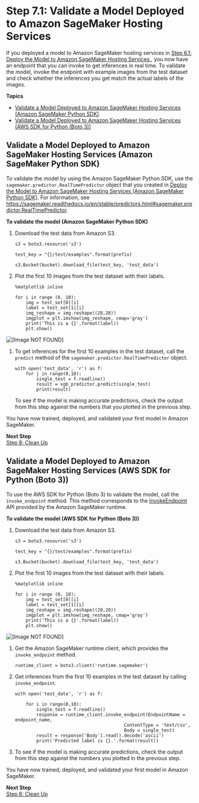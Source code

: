 # Step 7\.1: Validate a Model Deployed to Amazon SageMaker Hosting Services<a name="ex1-test-model-endpoint"></a>

If you deployed a model to Amazon SageMaker hosting services in [Step 6\.1: Deploy the Model to Amazon SageMaker Hosting Services ](ex1-deploy-model.md), you now have an endpoint that you can invoke to get inferences in real time\. To validate the model, invoke the endpoint with example images from the test dataset and check whether the inferences you get match the actual labels of the images\.

**Topics**
+ [Validate a Model Deployed to Amazon SageMaker Hosting Services \(Amazon SageMaker Python SDK\)](#ex1-test-model-endpoint-sdk)
+ [Validate a Model Deployed to Amazon SageMaker Hosting Services \(AWS SDK for Python \(Boto 3\)\)](#ex1-test-model-endpoint-boto)

## Validate a Model Deployed to Amazon SageMaker Hosting Services \(Amazon SageMaker Python SDK\)<a name="ex1-test-model-endpoint-sdk"></a>

To validate the model by using the Amazon SageMaker Python SDK, use the `sagemaker.predictor.RealTimePredictor` object that you created in [Deploy the Model to Amazon SageMaker Hosting Services \(Amazon SageMaker Python SDK\)](ex1-deploy-model.md#ex1-deploy-model-sdk)\. For information, see [https://sagemaker\.readthedocs\.io/en/stable/predictors\.html\#sagemaker\.predictor\.RealTimePredictor](https://sagemaker.readthedocs.io/en/stable/predictors.html#sagemaker.predictor.RealTimePredictor)\.

**To validate the model \(Amazon SageMaker Python SDK\)**

1. Download the test data from Amazon S3\.

   ```
   s3 = boto3.resource('s3')
   
   test_key = "{}/test/examples".format(prefix)
   
   s3.Bucket(bucket).download_file(test_key, 'test_data')
   ```

1. Plot the first 10 images from the test dataset with their labels\.

   ```
   %matplotlib inline
                           
   for i in range (0, 10):
       img = test_set[0][i]
       label = test_set[1][i]
       img_reshape = img.reshape((28,28))
       imgplot = plt.imshow(img_reshape, cmap='gray')
       print('This is a {}'.format(label))
       plt.show()
   ```  
![\[Image NOT FOUND\]](http://docs.aws.amazon.com/sagemaker/latest/dg/images/test-digits.png)

1. To get inferences for the first 10 examples in the test dataset, call the `predict` method of the `sagemaker.predictor.RealTimePredictor` object\.

   ```
   with open('test_data', 'r') as f:
       for j in range(0,10):
           single_test = f.readline()
           result = xgb_predictor.predict(single_test)
           print(result)
   ```

   To see if the model is making accurate predictions, check the output from this step against the numbers that you plotted in the previous step\.

You have now trained, deployed, and validated your first model in Amazon SageMaker\.

**Next Step**  
[Step 8: Clean Up](ex1-cleanup.md)

## Validate a Model Deployed to Amazon SageMaker Hosting Services \(AWS SDK for Python \(Boto 3\)\)<a name="ex1-test-model-endpoint-boto"></a>

To use the AWS SDK for Python \(Boto 3\) to validate the model, call the `invoke_endpoint` method\. This method corresponds to the [InvokeEndpoint](API_runtime_InvokeEndpoint.md) API provided by the Amazon SageMaker runtime\.

**To validate the model \(AWS SDK for Python \(Boto 3\)\)**

1. Download the test data from Amazon S3\.

   ```
   s3 = boto3.resource('s3')
   
   test_key = "{}/test/examples".format(prefix)
   
   s3.Bucket(bucket).download_file(test_key, 'test_data')
   ```

1. Plot the first 10 images from the test dataset with their labels\.

   ```
   %matplotlib inline
                           
   for i in range (0, 10):
       img = test_set[0][i]
       label = test_set[1][i]
       img_reshape = img.reshape((28,28))
       imgplot = plt.imshow(img_reshape, cmap='gray')
       print('This is a {}'.format(label))
       plt.show()
   ```  
![\[Image NOT FOUND\]](http://docs.aws.amazon.com/sagemaker/latest/dg/images/test-digits.png)

1. Get the Amazon SageMaker runtime client, which provides the `invoke_endpoint` method\.

   ```
   runtime_client = boto3.client('runtime.sagemaker')
   ```

1. Get inferences from the first 10 examples in the test dataset by calling `invoke_endpoint`\.

   ```
   with open('test_data', 'r') as f:
       
       for i in range(0,10):
           single_test = f.readline()
           response = runtime_client.invoke_endpoint(EndpointName = endpoint_name,
                                            ContentType = 'text/csv',
                                            Body = single_test)
           result = response['Body'].read().decode('ascii')
           print('Predicted label is {}.'.format(result))
   ```

1. To see if the model is making accurate predictions, check the output from this step against the numbers you plotted in the previous step\.

You have now trained, deployed, and validated your first model in Amazon SageMaker\.

**Next Step**  
[Step 8: Clean Up](ex1-cleanup.md)